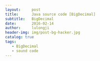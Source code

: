 ```yaml
---
layout:     post
title:      Java source code [BigDecimal]
subtitle:   BigDecimal
date:       2016-02-14
author:     lulongji
header-img: img/post-bg-hacker.jpg
catalog: true
tags:
   - BigDecimal
   - sound code
---
```


# 